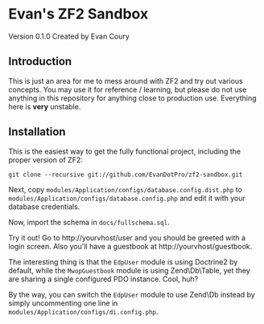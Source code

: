 Evan's ZF2 Sandbox
==================
Version 0.1.0 Created by Evan Coury

Introduction
------------
This is just an area for me to mess around with ZF2 and try out various
concepts. You may use it for reference / learning, but please do not use
anything in this repository for anything close to production use. Everything
here is **very** unstable.

Installation
------------
This is the easiest way to get the fully functional project, including the proper 
version of ZF2:

    git clone --recursive git://github.com/EvanDotPro/zf2-sandbox.git

Next, copy `modules/Application/configs/database.config.dist.php` to `modules/Application/configs/database.config.php` and edit it with your database credentials.

Now, import the schema in `docs/fullschema.sql`.

Try it out! Go to http://yourvhost/user and you should be greeted with a login
screen. Also you'll have a guestbook at http://yourvhost/guestbook.

The interesting thing is that the `EdpUser` module is using Doctrine2 by default,
while the `MwopGuestbook` module is using Zend\Db\Table, yet they are sharing a
single configured PDO instance. Cool, huh?

By the way, you can switch the `EdpUser` module to use Zend\Db instead by simply
uncommenting one line in `modules/Application/configs/di.config.php`.
